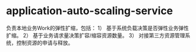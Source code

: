 # application-auto-scaling-service

负责本地业务Work的弹性扩缩，包括：
1）	基于系统负载决策是否弹性业务弹性扩缩。
2）	基于业务请求量决策扩容/缩容资源数量。
3）	对接第三方资源管理系统，控制资源的申请与释放。